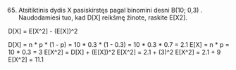 65. Atsitiktinis dydis X pasiskirstęs pagal binomini desni B(10; 0,3) . Naudodamiesi tuo, kad
D[X] reikšmę žinote, raskite E[X2].


D[X] = E[X^2] - (E[X])^2

D[X] = n * p * (1 - p) = 10 * 0.3 * (1 - 0.3) = 10 * 0.3 * 0.7 = 2.1
E[X] = n * p = 10 * 0.3 = 3
E[X^2] = D[X] + (E[X])^2
E[X^2] = 2.1 + (3)^2
E[X^2] = 2.1 + 9
E[X^2] = 11.1